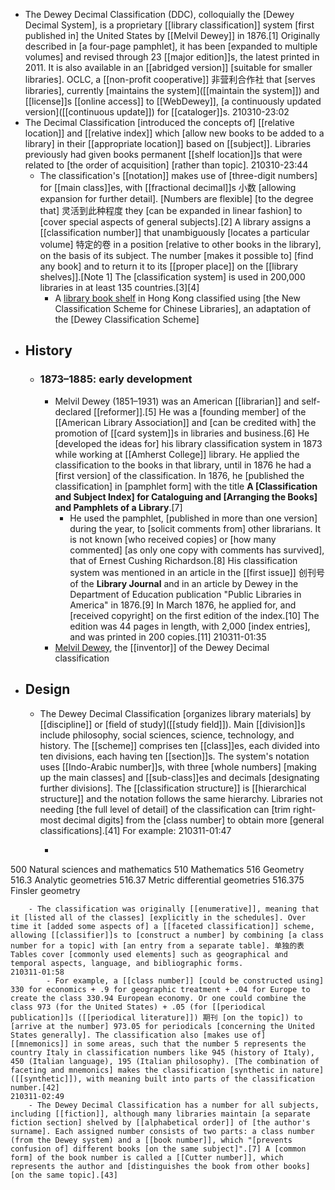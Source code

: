 - The Dewey Decimal Classification (DDC), colloquially the [Dewey Decimal System], is a proprietary [[library classification]] system [first published in] the United States by [[Melvil Dewey]] in 1876.[1] Originally described in [a four-page pamphlet], it has been [expanded to multiple volumes] and revised through 23 [[major edition]]s, the latest printed in 2011. It is also available in an [[abridged version]] [suitable for smaller libraries]. OCLC, a [[non-profit cooperative]] 非营利合作社 that [serves libraries], currently [maintains the system]([[maintain the system]]) and [[license]]s [[online access]] to [[WebDewey]], [a continuously updated version]([[continuous update]]) for [[cataloger]]s.
210310-23:02
- The Decimal Classification [introduced the concepts of] [[relative location]] and [[relative index]] which [allow new books to be added to a library] in their [[appropriate location]] based on [[subject]]. Libraries previously had given books permanent [[shelf location]]s that were related to [the order of acquisition] [rather than topic]. 
210310-23:44
    - The classification's [[notation]] makes use of [three-digit numbers] for [[main class]]es, with [[fractional decimal]]s 小数 [allowing expansion for further detail]. [Numbers are flexible] [to the degree that] 灵活到此种程度 they [can be expanded in linear fashion] to [cover special aspects of general subjects].[2] A library assigns a [[classification number]] that unambiguously [locates a particular volume] 特定的卷 in a position [relative to other books in the library], on the basis of its subject. The number [makes it possible to] [find any book] and to return it to its [[proper place]] on the [[library shelves]].[Note 1] The [classification system] is used in 200,000 libraries in at least 135 countries.[3][4]
        - A [library book shelf](https://en.wikipedia.org/wiki/File:HK_Wan_Chai_Library_Inside_Bookcase_a.jpg) in Hong Kong classified using [the New Classification Scheme for Chinese Libraries], an adaptation of the [Dewey Classification Scheme]
- ## History
    - ### 1873–1885: early development
        - Melvil Dewey (1851–1931) was an American [[librarian]] and self-declared [[reformer]].[5] He was a [founding member] of the [[American Library Association]] and [can be credited with] the promotion of [[card system]]s in libraries and business.[6] He [developed the ideas for] his library classification system in 1873 while working at [[Amherst College]] library. He applied the classification to the books in that library, until in 1876 he had a [first version] of the classification. In 1876, he [published the classification] in [pamphlet form] with the title __A [Classification and Subject Index] for Cataloguing and [Arranging the Books] and Pamphlets of a Library__.[7] 
            - He used the pamphlet, [published in more than one version] during the year, to [solicit comments from] other librarians. It is not known [who received copies] or [how many commented] [as only one copy with comments has survived], that of Ernest Cushing Richardson.[8] His classification system was mentioned in an article in the [[first issue]] 创刊号 of the __Library Journal__ and in an article by Dewey in the Department of Education publication "Public Libraries in America" in 1876.[9] In March 1876, he applied for, and [received copyright] on the first edition of the index.[10] The edition was 44 pages in length, with 2,000 [index entries], and was printed in 200 copies.[11]
210311-01:35
        - [Melvil Dewey](https://en.wikipedia.org/wiki/File:Melvil_Dewey_1891.jpg), the [[inventor]] of the Dewey Decimal classification
- ## Design
    - The Dewey Decimal Classification [organizes library materials] by [[discipline]] or [field of study]([[study field]]). Main [[division]]s include philosophy, social sciences, science, technology, and history. The [[scheme]] comprises ten [[class]]es, each divided into ten divisions, each having ten [[section]]s. The system's notation uses [[Indo-Arabic number]]s, with three [whole numbers] [making up the main classes] and [[sub-class]]es and decimals [designating further divisions]. The [[classification structure]] is [[hierarchical structure]] and the notation follows the same hierarchy. Libraries not needing [the full level of detail] of the classification can [trim right-most decimal digits] from the [class number] to obtain more [general classifications].[41] For example:
210311-01:47
        - ```css
500 Natural sciences and mathematics
	510 Mathematics
		516 Geometry
			516.3 Analytic geometries
				516.37 Metric differential geometries
					516.375 Finsler geometry
```
    - The classification was originally [[enumerative]], meaning that it [listed all of the classes] [explicitly in the schedules]. Over time it [added some aspects of] a [[faceted classification]] scheme, allowing [[classifier]]s to [construct a number] by combining [a class number for a topic] with [an entry from a separate table]. 单独的表 Tables cover [commonly used elements] such as geographical and temporal aspects, language, and bibliographic forms. 
210311-01:58
        - For example, a [[class number]] [could be constructed using] 330 for economics + .9 for geographic treatment + .04 for Europe to create the class 330.94 European economy. Or one could combine the class 973 (for the United States) + .05 (for [[periodical publication]]s ([[periodical literature]]) 期刊 [on the topic]) to [arrive at the number] 973.05 for periodicals [concerning the United States generally]. The classification also [makes use of] [[mnemonics]] in some areas, such that the number 5 represents the country Italy in classification numbers like 945 (history of Italy), 450 (Italian language), 195 (Italian philosophy). [The combination of faceting and mnemonics] makes the classification [synthetic in nature]([[synthetic]]), with meaning built into parts of the classification number.[42]
210311-02:49
    - The Dewey Decimal Classification has a number for all subjects, including [[fiction]], although many libraries maintain [a separate fiction section] shelved by [[alphabetical order]] of [the author's surname]. Each assigned number consists of two parts: a class number (from the Dewey system) and a [[book number]], which "[prevents confusion of] different books [on the same subject]".[7] A [common form] of the book number is called a [[Cutter number]], which represents the author and [distinguishes the book from other books] [on the same topic].[43]

